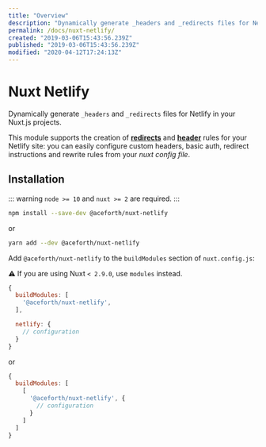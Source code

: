```yaml
---
title: "Overview"
description: "Dynamically generate _headers and _redirects files for Netlify in your Nuxt.js projects"
permalink: /docs/nuxt-netlify/
created: "2019-03-06T15:43:56.239Z"
published: "2019-03-06T15:43:56.239Z"
modified: "2020-04-12T17:24:13Z"
---
```


# Nuxt Netlify

Dynamically generate `_headers` and `_redirects` files for Netlify in your Nuxt.js projects.

This module supports the creation of [**redirects**][netlify-redirects] and [**header**][netlify-headers-and-basic-auth] rules for your Netlify site: you can easily configure custom headers, basic auth, redirect instructions and rewrite rules from your _nuxt config file_.


## Installation

::: warning 
`node >= 10` and `nuxt >= 2` are required.
:::

```bash 
npm install --save-dev @aceforth/nuxt-netlify
```

or

```bash 
yarn add --dev @aceforth/nuxt-netlify
```

Add `@aceforth/nuxt-netlify` to the `buildModules` section of `nuxt.config.js`:

:warning: If you are using Nuxt `< 2.9.0`, use `modules` instead. 

```js
{
  buildModules: [
    '@aceforth/nuxt-netlify',
  ],

  netlify: { 
    // configuration
  }
}
```

or 


```js
{
  buildModules: [
    [
      '@aceforth/nuxt-netlify', { 
        // configuration
      }
    ]
  ]
}
```

[netlify-headers-and-basic-auth]: https://www.netlify.com/docs/headers-and-basic-auth/
[netlify-redirects]: https://www.netlify.com/docs/redirects/
